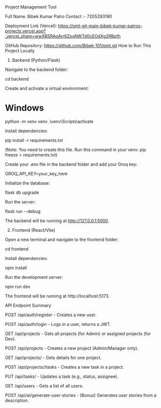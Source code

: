 Project Management Tool

Full Name: Bibek Kumar Patro
Contact :- 7205293190

Deployment Link (Vercel): https://pmt-git-main-bibek-kumar-patros-projects.vercel.app?_vercel_share=wwXBSRAoArr6ZpsNWTd0cEOdXg2RBpfh

GitHub Repository: https://github.com/Bibek-101/pmt.git
How to Run This Project Locally

1. Backend (Python/Flask)

Navigate to the backend folder:

cd backend


Create and activate a virtual environment:

# Windows
python -m venv venv
.\venv\Scripts\activate


Install dependencies:

pip install -r requirements.txt


(Note: You need to create this file. Run this command in your venv: pip freeze > requirements.txt)

Create your .env file in the backend folder and add your Groq key:

GROQ_API_KEY=your_key_here


Initialize the database:

flask db upgrade


Run the server:

flask run --debug


The backend will be running at http://127.0.0.1:5000.

2. Frontend (React/Vite)

Open a new terminal and navigate to the frontend folder:

cd frontend


Install dependencies:

npm install


Run the development server:

npm run dev


The frontend will be running at http://localhost:5173.

API Endpoint Summary

POST /api/auth/register - Creates a new user.

POST /api/auth/login - Logs in a user, returns a JWT.

GET /api/projects - Gets all projects (for Admin) or assigned projects (for Dev).

POST /api/projects - Creates a new project (Admin/Manager only).

GET /api/projects/<id> - Gets details for one project.

POST /api/projects/<id>/tasks - Creates a new task in a project.

PUT /api/tasks/<id> - Updates a task (e.g., status, assignee).

GET /api/users - Gets a list of all users.

POST /api/ai/generate-user-stories - (Bonus) Generates user stories from a description.

